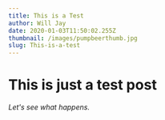 ```yaml
---
title: This is a Test
author: Will Jay
date: 2020-01-03T11:50:02.255Z
thumbnail: /images/pumpbeerthumb.jpg
slug: This-is-a-test
---
```


# This is just a test post

*Let's see what happens.*
